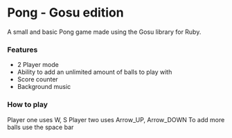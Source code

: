 # Pong - Gosu edition

A small and basic Pong game made using the Gosu library for Ruby.

### Features

* 2 Player mode
* Ability to add an unlimited amount of balls to play with
* Score counter
* Background music


### How to play
 Player one uses W, S
 Player two uses Arrow_UP, Arrow_DOWN
 To add more balls use the space bar



